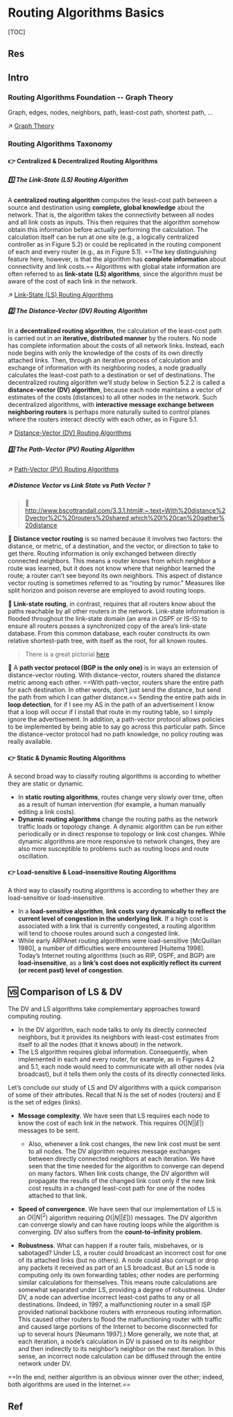 # Routing Algorithms Basics

[TOC]



## Res


## Intro
### Routing Algorithms Foundation -- Graph Theory
Graph, edges, nodes, neighbors, path, least-cost path, shortest path, ...

↗ [Graph Theory](../../../../../../../🧮%20Mathematics/Graph%20Theory/Graph%20Theory.md)


### Routing Algorithms Taxonomy 
#### 👉 Centralized & Decentralized Routing Algorithms
##### 1️⃣ The Link-State (LS) Routing Algorithm
 A **centralized routing algorithm** computes the least-cost path between a source and destination using **complete, global knowledge** about the network. That is, the algorithm takes the connectivity between all nodes and all link costs as inputs. This then requires that the algorithm somehow obtain this information before actually performing the calculation. The calculation itself can be run at one site (e.g., a logically centralized controller as in Figure 5.2) or could be replicated in the routing component of each and every router (e.g., as in Figure 5.1). ==The key distinguishing feature here, however, is that the algorithm has **complete information** about connectivity and link costs.== Algorithms with global state information are often referred to as **link-state (LS) algorithms**, since the algorithm must be aware of the cost of each link in the network. 

↗ [Link-State (LS) Routing Algorithms](Link-State%20(LS)%20Routing%20Algorithms/Link-State%20(LS)%20Routing%20Algorithms.md)


##### 2️⃣ The Distance-Vector (DV) Routing Algorithm
In a **decentralized routing algorithm**, the calculation of the least-cost path is carried out in an **iterative, distributed manner** by the routers. No node has complete information about the costs of all network links. Instead, each node begins with only the knowledge of the costs of its own directly attached links. Then, through an iterative process of calculation and exchange of information with its neighboring nodes, a node gradually calculates the least-cost path to a destination or set of destinations. The decentralized routing algorithm we’ll study below in Section 5.2.2 is called a **distance-vector (DV) algorithm**, because each node maintains a vector of estimates of the costs (distances) to all other nodes in the network. Such decentralized algorithms, with **interactive message exchange between neighboring routers** is perhaps more naturally suited to control planes where the routers interact directly with each other, as in Figure 5.1.

↗ [Distance-Vector (DV) Routing Algorithms](Distance-Vector%20(DV)%20Routing%20Algorithms/Distance-Vector%20(DV)%20Routing%20Algorithms.md)


##### 3️⃣ The Path-Vector (PV) Routing Algorithm
↗  [Path-Vector (PV) Routing Algorithms](Path-Vector%20(PV)%20Routing%20Algorithms/Path-Vector%20(PV)%20Routing%20Algorithms.md)


##### 🔥 Distance Vector vs Link State vs Path Vector ?
> 🔗 http://www.bscottrandall.com/3.3.1.html#:~:text=With%20distance%2Dvector%2C%20routers%20shared,which%20I%20can%20gather%20distance

🎯 **Distance vector routing** is so named because it involves two factors: the distance, or metric, of a destination, and the vector, or direction to take to get there. Routing information is only exchanged between directly connected neighbors. This means a router knows from which neighbor a route was learned, but it does not know where that neighbor learned the route; a router can’t see beyond its own neighbors. This aspect of distance vector routing is sometimes referred to as “routing by rumor.” Measures like split horizon and poison reverse are employed to avoid routing loops.

🎯 **Link-state routing**, in contrast, requires that all routers know about the paths reachable by all other routers in the network. Link-state information is flooded throughout the link-state domain (an area in OSPF or IS-IS) to ensure all routers posses a synchronized copy of the area’s link-state database. From this common database, each router constructs its own relative shortest-path tree, with itself as the root, for all known routes.

> There is a great pictorial [here](http://packetlife.net/blog/2008/oct/2/distance-vector-versus-link-state/)

🎯 A **path vector protocol (BGP is the only one)** is in ways an extension of distance-vector routing. With distance-vector, routers shared the distance metric among each other. ==With path-vector, routers share the entire path for each destination. In other words, don’t just send the distance, but send the path from which I can gather distance.== Sending the entire path aids in **loop detection**, for if I see my AS in the path of an advertisement I know that a loop will occur if I install that route in my routing table, so I simply ignore the advertisement. In addition, a path-vector protocol allows policies to be implemented by being able to say go across this particular path. Since the distance-vector protocol had no path knowledge, no policy routing was really available.


#### 👉 Static & Dynamic Routing Algorithms
A second broad way to classify routing algorithms is according to whether they are static or dynamic. 

- In **static routing algorithms**, routes change very slowly over time, often as a result of human intervention (for example, a human manually editing a link costs). 
- **Dynamic routing algorithms** change the routing paths as the network traffic loads or topology change. A dynamic algorithm can be run either periodically or in direct response to topology or link cost changes. While dynamic algorithms are more responsive to network changes, they are also more susceptible to problems such as routing loops and route oscillation.


#### 👉 Load-sensitive & Load-insensitive Routing Algorithms
A third way to classify routing algorithms is according to whether they are load-sensitive or load-insensitive. 
- In a **load-sensitive algorithm**, **link costs vary dynamically to reflect the current level of congestion in the underlying link**. If a high cost is associated with a link that is currently congested, a routing algorithm will tend to choose routes around such a congested link. 
- While early ARPAnet routing algorithms were load-sensitive [McQuillan 1980], a number of difficulties were encountered [Huitema 1998]. Today’s Internet routing algorithms (such as RIP, OSPF, and BGP) are **load-insensitive**, as a **link’s cost does not explicitly reflect its current (or recent past) level of congestion**.



## 🆚 Comparison of LS & DV
The DV and LS algorithms take complementary approaches toward computing routing. 
- In the DV algorithm, each node talks to only its directly connected neighbors, but it provides its neighbors with least-cost estimates from itself to all the nodes (that it knows about) in the network.
- The LS algorithm requires global information. Consequently, when implemented in each and every router, for example, as in Figures 4.2 and 5.1, each node would need to communicate with all other nodes (via broadcast), but it tells them only the costs of its directly connected links. 

Let’s conclude our study of LS and DV algorithms with a quick comparison of some of their attributes. Recall that N is the set of nodes (routers) and E is the set of edges (links).

- **Message complexity**. We have seen that LS requires each node to know the cost of each link in the network. This requires $O(|N| |E|)$ messages to be sent. 
	- Also, whenever a link cost changes, the new link cost must be sent to all nodes. The DV algorithm requires message exchanges between directly connected neighbors at each iteration. We have seen that the time needed for the algorithm to converge can depend on many factors. When link costs change, the DV algorithm will propagate the results of the changed link cost only if the new link cost results in a changed least-cost path for one of the nodes attached to that link.

- **Speed of convergence**. We have seen that our implementation of LS is an $O(|N|^2)$ algorithm requiring $O(|N| |E|))$ messages. The DV algorithm can converge slowly and can have routing loops while the algorithm is converging. DV also suffers from the **count-to-infinity problem.**

- **Robustness**. What can happen if a router fails, misbehaves, or is sabotaged? Under LS, a router could broadcast an incorrect cost for one of its attached links (but no others). A node could also corrupt or drop any packets it received as part of an LS broadcast. But an LS node is computing only its own forwarding tables; other nodes are performing similar calculations for themselves. This means route calculations are somewhat separated under LS, providing a degree of robustness. Under DV, a node can advertise incorrect least-cost paths to any or all destinations. (Indeed, in 1997, a malfunctioning router in a small ISP provided national backbone routers with erroneous routing information. This caused other routers to flood the malfunctioning router with traffic and caused large portions of the Internet to become disconnected for up to several hours [Neumann 1997].) More generally, we note that, at each iteration, a node’s calculation in DV is passed on to its neighbor and then indirectly to its neighbor’s neighbor on the next iteration. In this sense, an incorrect node calculation can be diffused through the entire network under DV.

==In the end, neither algorithm is an obvious winner over the other; indeed, both algorithms are used in the Internet.==



## Ref
[Classes of Routing Protocols | GeeksforGeeks]: https://www.geeksforgeeks.org/multiple-access-protocols-in-computer-network/

[👍 3.3.1 - Distance Vector vs Link State vs Path Vector]: http://www.bscottrandall.com/3.3.1.html#:~:text=With%20distance%2Dvector%2C%20routers%20shared,which%20I%20can%20gather%20distance

